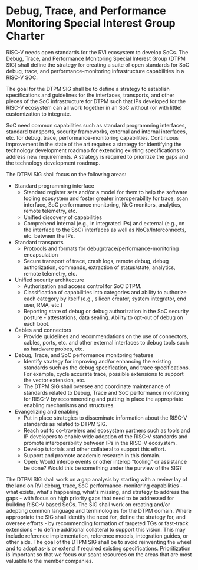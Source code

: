 # Debug, Trace, and Performance Monitoring Special Interest Group Charter

RISC-V needs open standards for the RVI ecosystem to develop SoCs. The Debug, Trace, and Performance Monitoring Special Interest Group (DTPM SIG) shall define the strategy for creating a suite of open standards for SoC debug, trace, and performance-monitoring infrastructure capabilities in a RISC-V SOC.

The goal for the DTPM SIG shall be to define a strategy to establish specifications and guidelines for the interfaces, transports, and other pieces of the SoC infrastructure for DTPM such that IPs developed for the RISC-V ecosystem can all work together in an SoC without (or with little) customization to integrate.

SoC need common capabilities such as standard programming interfaces, standard transports, security frameworks, external and internal interfaces, etc. for debug, trace, performance-monitoring capabilities. Continuous improvement in the state of the art requires a strategy for identifying the technology development roadmap for extending existing specifications to address new requirements. A strategy is required to prioritize the gaps and the technology development roadmap.

The DTPM SIG shall focus on the following areas:

* Standard programming interface 
  * Standard register sets and/or a model for them to help the software tooling ecosystem and foster greater interoperability for trace, scan interface, SoC performance monitoring, NoC monitors, analytics, remote telemetry, etc. 
  * Unified discovery of capabilities
  * Comprehend internal (e.g., in integrated IPs) and external (e.g., on the interface to the SoC) interfaces as well as NoCs/Interconnects, etc. between the IPs.
* Standard transports
  * Protocols and formats for debug/trace/performance-monitoring encapsulation 
  * Secure transport of trace, crash logs, remote debug, debug authorization, commands, extraction of status/state, analytics, remote telemetry, etc.
* Unified security architecture
  * Authorization and access control for SoC DTPM. 
  * Classification of capabilities into categories and ability to authorize each category by itself (e.g., silicon creator, system integrator, end user, RMA, etc.)
  * Reporting state of debug or debug authorization in the SoC security posture - attestations, data sealing. Ability to opt-out of debug on each boot.
* Cables and connectors
  * Provide guidelines and recommendations on the use of connectors, cables, ports, etc. and other external interfaces to debug tools such as hardware probes, etc.
* Debug, Trace, and SoC performance monitoring features
  * Identify strategy for improving and/or enhancing the existing standards such as the debug specification, and trace specifications. For example, cycle accurate trace, possible extensions to support the vector extension, etc.
  * The DTPM SIG shall oversee and coordinate maintenance of standards related to Debug, Trace and SoC performance monitoring for RISC-V by recommending and putting in place the appropriate enabling mechanisms and structures.
* Evangelizing and enabling
  * Put in place strategies to disseminate information about the RISC-V standards as related to DTPM SIG.
  * Reach out to co-travelers and ecosystem partners such as tools and IP developers to enable wide adoption of the RISC-V standards and promote interoperability between IPs in the RISC-V ecosystem.
  * Develop tutorials and other collateral to support this effort.
  * Support and promote academic research in this domain.
  * Open: Would interop events or other interop “tooling” or assistance be done?  Would this be something under the purview of the SIG?

The DTPM SIG shall work on a gap analysis by starting with a review lay of the land on RVI debug, trace, SoC performance-monitoring capabilities - what exists, what's happening, what's missing, and strategy to address the gaps - with focus on high priority gaps that need to be addressed for building RISC-V based SoCs. The SIG shall work on creating and/or adopting common language and terminologies for the DTPM domain. Where appropriate the SIG shall identify the need for, define the strategy for, and oversee efforts - by recommending formation of targeted TGs or fast-track extensions - to define additional collateral to support this vision. This may include reference implementation, reference models, integration guides, or other aids. The goal of the DTPM SIG shall be to avoid reinventing the wheel and to adopt as-is or extend if required existing specifications. Prioritization is important so that we focus our scant resources on the areas that are most valuable to the member companies.
